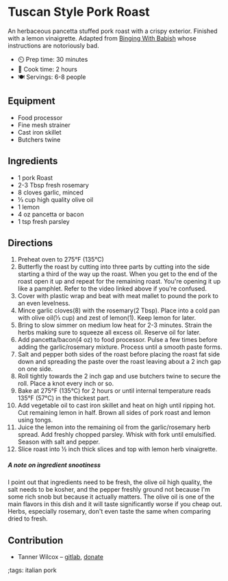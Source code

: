 # Tuscan Style Pork Roast

An herbaceous pancetta stuffed pork roast with a crispy exterior. Finished with a lemon vinaigrette.
Adapted from [Binging With Babish](https://www.youtube.com/watch?v=AgFaljoriYA) whose instructions are notoriously bad.

- ⏲️ Prep time: 30 minutes
- 🍳 Cook time: 2 hours
- 🍽️ Servings: 6-8 people

## Equipment
- Food processor
- Fine mesh strainer
- Cast iron skillet
- Butchers twine

## Ingredients
- 1 pork Roast
- 2-3 Tbsp fresh rosemary
- 8 cloves garlic, minced
- ⅓ cup high quality olive oil
- 1 lemon
- 4 oz pancetta or bacon
- 1 tsp fresh parsley

## Directions
1. Preheat oven to 275°F (135°C)
2. Butterfly the roast by cutting into three parts by cutting into the side starting a third of the way up the roast. When you get to the end of the roast open it up and repeat for the remaining roast. You're opening it up like a pamphlet. Refer to the video linked above if you're confused.
2. Cover with plastic wrap and beat with meat mallet to pound the pork to an even levelness.
3. Mince garlic cloves(8) with the rosemary(2 Tbsp). Place into a cold pan with olive oil(⅓ cup) and zest of lemon(1). Keep lemon for later.
4. Bring to slow simmer on medium low heat for 2-3 minutes. Strain the herbs making sure to squeeze all excess oil. Reserve oil for later.
5. Add pancetta/bacon(4 oz) to food processor. Pulse a few times before adding the garlic/rosemary mixture. Process until a smooth paste forms.
6. Salt and pepper both sides of the roast before placing the roast fat side down and spreading the paste over the roast leaving about a 2 inch gap on one side.
7. Roll tightly towards the 2 inch gap and use butchers twine to secure the roll. Place a knot every inch or so.
8. Bake at 275°F (135°C) for 2 hours or until internal temperature reads 135°F (57°C) in the thickest part.
9. Add vegetable oil to cast iron skillet and heat on high until ripping hot. Cut remaining lemon in half. Brown all sides of pork roast and lemon using tongs.
10. Juice the lemon into the remaining oil from the garlic/rosemary herb spread. Add freshly chopped parsley. Whisk with fork until emulsified. Season with salt and pepper.
11. Slice roast into ½ inch thick slices and top with lemon herb vinaigrette.

##### A note on ingredient snootiness
I point out that ingredients need to be fresh, the olive oil high quality, the salt needs to be kosher, and the pepper freshly ground not because I'm some rich snob but because it actually matters. The olive oil is one of the main flavors in this dish and it will taste significantly worse if you cheap out. Herbs, especially rosemary, don't even taste the same when comparing dried to fresh.

## Contribution
- Tanner Wilcox – [gitlab](https://git.najer.info/twiclo), [donate](https://twil.cx/donate.txt)

;tags: italian pork
